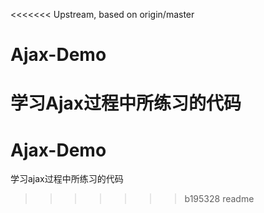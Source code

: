 <<<<<<< Upstream, based on origin/master
# Ajax-Demo
学习Ajax过程中所练习的代码
=======
# Ajax-Demo
学习ajax过程中所练习的代码
>>>>>>> b195328 readme
